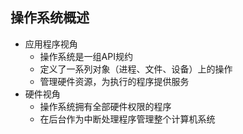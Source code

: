 ## 操作系统概述
+ 应用程序视角
  + 操作系统是一组API规约
  + 定义了一系列对象（进程、文件、设备）上的操作
  + 管理硬件资源，为执行的程序提供服务
+ 硬件视角
  + 操作系统拥有全部硬件权限的程序
  + 在后台作为中断处理程序管理整个计算机系统